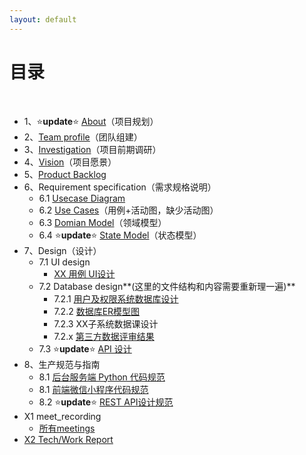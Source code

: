 ```yaml
---
layout: default
---
```


# [](#TOC)目录

&nbsp;&nbsp; 

* 1、⭐**update**⭐ [About](01-about)（项目规划）
* 2、[Team profile](02-team-profile)（团队组建）
* 3、[Investigation](03-investigation)（项目前期调研）
* 4、[Vision](04-vision)（项目愿景）
* 5、[Product Backlog](05-product-backlog)
* 6、Requirement specification（需求规格说明）
    - 6.1 [Usecase Diagram](06-01-usecase-diagram)
    - 6.2 [Use Cases](06-02-use-cases)（用例+活动图，缺少活动图）
    - 6.3 [Domian Model](06-03-domain-model)（领域模型）
    - 6.4 ⭐**update**⭐ [State Model](06-04-state-model)（状态模型）
* 7、Design（设计）
    - 7.1 UI design
        - [XX 用例 UI设计](07-01-01-XX-ui-design)
    - 7.2 Database design**(这里的文件结构和内容需要重新理一遍)**
        - 7.2.1 [用户及权限系统数据库设计](07-02-01-database-design)
        - 7.2.2 [数据库ER模型图](07-02-02-database-er-model)
        - 7.2.3 XX子系统数据课设计
        - 7.2.x [第三方数据评审结果](07-02-03-第三方数据评审结果)
    - 7.3 ⭐**update**⭐ [API 设计](07-03-API)
* 8、生产规范与指南
    - 8.1 [后台服务端 Python 代码规范](08-01-backend-coding-standard)
    - 8.1 [前端微信小程序代码规范](08-01-frontend-coding-standard)
    - 8.2 ⭐**update**⭐ [REST API设计规范](08-02-RESTful-api-design-standard)
* X1 meet_recording
    * [所有meetings](X1-meetings)
* [X2 Tech/Work Report](X2-techwork-report)
